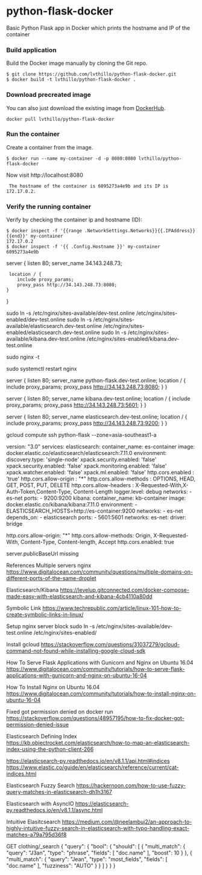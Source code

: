 # python-flask-docker
Basic Python Flask app in Docker which prints the hostname and IP of the container

### Build application
Build the Docker image manually by cloning the Git repo.
```
$ git clone https://github.com/lvthillo/python-flask-docker.git
$ docker build -t lvthillo/python-flask-docker .
```

### Download precreated image
You can also just download the existing image from [DockerHub](https://hub.docker.com/r/lvthillo/python-flask-docker/).
```
docker pull lvthillo/python-flask-docker
```

### Run the container
Create a container from the image.
```
$ docker run --name my-container -d -p 8080:8080 lvthillo/python-flask-docker
```

Now visit http://localhost:8080
```
 The hostname of the container is 6095273a4e9b and its IP is 172.17.0.2. 
```

### Verify the running container
Verify by checking the container ip and hostname (ID):
```
$ docker inspect -f '{{range .NetworkSettings.Networks}}{{.IPAddress}}{{end}}' my-container
172.17.0.2
$ docker inspect -f '{{ .Config.Hostname }}' my-container
6095273a4e9b
```



server {
    listen 80;
    server_name 34.143.248.73;

     location / {
        include proxy_params;
        proxy_pass http://34.143.248.73:8080;
    }
}

sudo ln -s /etc/nginx/sites-available/dev-test.online /etc/nginx/sites-enabled/dev-test.online
sudo ln -s /etc/nginx/sites-available/elasticsearch.dev-test.online /etc/nginx/sites-enabled/elasticsearch.dev-test.online
sudo ln -s /etc/nginx/sites-available/kibana.dev-test.online /etc/nginx/sites-enabled/kibana.dev-test.online


sudo nginx -t

sudo systemctl restart nginx

server {
        listen      80;
        server_name python-flask.dev-test.online;
        location / {
            include proxy_params;
            proxy_pass http://34.143.248.73:8080;
        }
}

server {
        listen      80;
        server_name kibana.dev-test.online;
        location / {
            include proxy_params;
            proxy_pass http://34.143.248.73:5601;
        }
}

server {
    listen       80;
    server_name elasticsearch.dev-test.online;
    location / {
        include proxy_params;
        proxy_pass http://34.143.248.73:9200;
    }
}

gcloud compute ssh python-flask --zone=asia-southeast1-a

version: "3.0"
services:
  elasticsearch:
    container_name: es-container
    image: docker.elastic.co/elasticsearch/elasticsearch:7.11.0
    environment:
      discovery.type: 'single-node'
      xpack.security.enabled: 'false'
      xpack.security.enabled: 'false'
      xpack.monitoring.enabled: 'false'
      xpack.watcher.enabled: 'false'
      xpack.ml.enabled: 'false'
      http.cors.enabled : 'true'
      http.cors.allow-origin : "*"
      http.cors.allow-methods : OPTIONS, HEAD, GET, POST, PUT, DELETE
      http.cors.allow-headers : X-Requested-With,X-Auth-Token,Content-Type, Content-Length
      logger.level: debug
    networks:
      - es-net
    ports:
      - 9200:9200
  kibana:
    container_name: kb-container
    image: docker.elastic.co/kibana/kibana:7.11.0
    environment:
      - ELASTICSEARCH_HOSTS=http://es-container:9200
    networks:
      - es-net
    depends_on:
      - elasticsearch
    ports:
      - 5601:5601
networks:
  es-net:
    driver: bridge



http.cors.allow-origin: "*"
http.cors.allow-methods: Origin, X-Requested-With, Content-Type, Content-length, Accept
http.cors.enabled: true


server.publicBaseUrl missing

References
Multiple servers nginx
https://www.digitalocean.com/community/questions/multiple-domains-on-different-ports-of-the-same-droplet

Elasticsearch/Kibana
https://levelup.gitconnected.com/docker-compose-made-easy-with-elasticsearch-and-kibana-4cb4110a80dd

Symbolic Link
https://www.techrepublic.com/article/linux-101-how-to-create-symbolic-links-in-linux/

Setup nginx server block
sudo ln -s /etc/nginx/sites-available/dev-test.online /etc/nginx/sites-enabled/

Install gcloud
https://stackoverflow.com/questions/31037279/gcloud-command-not-found-while-installing-google-cloud-sdk

How To Serve Flask Applications with Gunicorn and Nginx on Ubuntu 16.04
https://www.digitalocean.com/community/tutorials/how-to-serve-flask-applications-with-gunicorn-and-nginx-on-ubuntu-16-04

How To Install Nginx on Ubuntu 16.04
https://www.digitalocean.com/community/tutorials/how-to-install-nginx-on-ubuntu-16-04

Fixed got permission denied on docker run
https://stackoverflow.com/questions/48957195/how-to-fix-docker-got-permission-denied-issue

Elasticsearch Defining Index
https://kb.objectrocket.com/elasticsearch/how-to-map-an-elasticsearch-index-using-the-python-client-266

https://elasticsearch-py.readthedocs.io/en/v8.1.1/api.html#indices
https://www.elastic.co/guide/en/elasticsearch/reference/current/cat-indices.html

Elasticsearch Fuzzy Search
https://hackernoon.com/how-to-use-fuzzy-query-matches-in-elasticsearch-dh1h3167

Elasticsearch with AsyncIO
https://elasticsearch-py.readthedocs.io/en/v8.1.1/async.html

Intuitive Elasitcsearch
https://medium.com/@neelambuj2/an-approach-to-highly-intuitive-fuzzy-search-in-elasticsearch-with-typo-handling-exact-matches-a79a795d36f8


GET clothing/_search
{
    "query": {
        "bool": {
            "should": [
                {
                    "multi_match": {
                        "query": "J3an",
                        "type": "phrase",
                        "fields": [
                            "doc.name"
                        ],
                        "boost": 10
                    }
                },
                {
                    "multi_match": {
                        "query": "Jean",
                        "type": "most_fields",
                        "fields": [
                            "doc.name"
                        ],
                        "fuzziness": "AUTO"
                    }
                }
            ]
        }
    }
}
